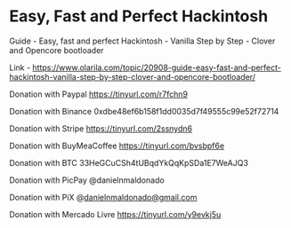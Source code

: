 # Easy, Fast and Perfect Hackintosh

Guide - Easy, fast and perfect Hackintosh - Vanilla Step by Step - Clover and Opencore bootloader

Link - https://www.olarila.com/topic/20908-guide-easy-fast-and-perfect-hackintosh-vanilla-step-by-step-clover-and-opencore-bootloader/

Donation with Paypal https://tinyurl.com/r7fchn9

Donation with Binance 0xdbe48ef6b158f1dd0035d7f49555c99e52f72714

Donation with Stripe https://tinyurl.com/2ssnydn6

Donation with BuyMeaCoffee https://tinyurl.com/bvsbpf6e

Donation with BTC 33HeGCuCSh4tUBqdYkQqKpSDa1E7WeAJQ3

Donation with PicPay @danielnmaldonado

Donation with PiX @danielnmaldonado@gmail.com

Donation with Mercado Livre https://tinyurl.com/y9evkj5u

